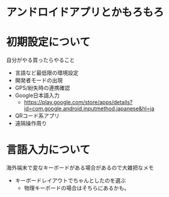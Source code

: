 # アンドロイドアプリとかもろもろ

# 初期設定について

自分がやる買ったらやること

* 言語など最低限の環境設定
* 開発者モードの出現
* GPS/紛失時の連携確認
* Google日本語入力
    * https://play.google.com/store/apps/details?id=com.google.android.inputmethod.japanese&hl=ja
* QRコード系アプリ
* 遠隔操作周り

# 言語入力について

海外端末で変なキーボードがある場合があるので大雑把なメモ

* キーボードレイアウトでちゃんとしたのを選ぶ
   * 物理キーボードの場合はそちらにあるかも。
